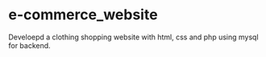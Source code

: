 # e-commerce_website
Develoepd a clothing shopping website with html, css and php using mysql for backend.

